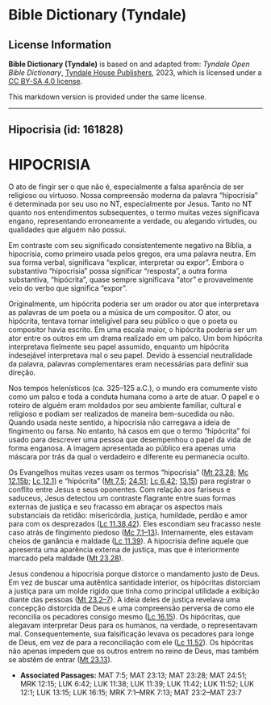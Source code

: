 # Bible Dictionary (Tyndale)

## License Information

**Bible Dictionary (Tyndale)** is based on and adapted from: _Tyndale Open Bible Dictionary_, [Tyndale House Publishers](https://tyndaleopenresources.com/), 2023, which is licensed under a [CC BY-SA 4.0 license](https://creativecommons.org/licenses/by-sa/4.0/legalcode.en).

This markdown version is provided under the same license.



--------------------------------

## Hipocrisia (id: 161828)

HIPOCRISIA
==========

O ato de fingir ser o que não é, especialmente a falsa aparência de ser religioso ou virtuoso. Nossa compreensão moderna da palavra “hipocrisia” é determinada por seu uso no NT, especialmente por Jesus. Tanto no NT quanto nos entendimentos subsequentes, o termo muitas vezes significava engano, representando erroneamente a verdade, ou alegando virtudes, ou qualidades que alguém não possui.

Em contraste com seu significado consistentemente negativo na Bíblia, a hipocrisia, como primeiro usada pelos gregos, era uma palavra neutra. Em sua forma verbal, significava “explicar, interpretar ou expor”. Embora o substantivo “hipocrisia” possa significar “resposta”, a outra forma substantiva, “hipócrita”, quase sempre significava “ator” e provavelmente veio do verbo que significa “expor”.

Originalmente, um hipócrita poderia ser um orador ou ator que interpretava as palavras de um poeta ou a música de um compositor. O ator, ou hipócrita, tentava tornar inteligível para seu público o que o poeta ou compositor havia escrito. Em uma escala maior, o hipócrita poderia ser um ator entre os outros em um drama realizado em um palco. Um bom hipócrita interpretava fielmente seu papel assumido, enquanto um hipócrita indesejável interpretava mal o seu papel. Devido à essencial neutralidade da palavra, palavras complementares eram necessárias para definir sua direção.

Nos tempos helenísticos (ca. 325–125 a.C.), o mundo era comumente visto como um palco e toda a conduta humana como a arte de atuar. O papel e o roteiro de alguém eram moldados por seu ambiente familiar, cultural e religioso e podiam ser realizados de maneira bem\-sucedida ou não. Quando usada neste sentido, a hipocrisia não carregava a ideia de fingimento ou farsa. No entanto, há casos em que o termo “hipócrita” foi usado para descrever uma pessoa que desempenhou o papel da vida de forma enganosa. A imagem apresentada ao público era apenas uma máscara por trás da qual o verdadeiro e diferente eu permanecia oculto.

Os Evangelhos muitas vezes usam os termos “hipocrisia” ([Mt 23\.28](https://ref.ly/Matt23:28); [Mc 12\.15b](https://ref.ly/Mark12:15); [Lc 12\.1](https://ref.ly/Luke12:1)) e “hipócrita” ([Mt 7\.5](https://ref.ly/Matt7:5); [24\.51](https://ref.ly/Matt24:51); [Lc 6\.42](https://ref.ly/Luke6:42); [13\.15](https://ref.ly/Luke13:15)) para registrar o conflito entre Jesus e seus oponentes. Com relação aos fariseus e saduceus, Jesus detectou um contraste flagrante entre suas formas externas de justiça e seu fracasso em abraçar os aspectos mais substanciais da retidão: misericórdia, justiça, humildade, perdão e amor para com os desprezados ([Lc 11\.38,42](https://ref.ly/Luke11:38)). Eles escondiam seu fracasso neste caso atrás de fingimento piedoso ([Mc 7\.1–13](https://ref.ly/Mark7:1-Mark7:13)). Internamente, eles estavam cheios de ganância e maldade ([Lc 11\.39](https://ref.ly/Luke11:39)). A hipocrisia define aquele que apresenta uma aparência externa de justiça, mas que é interiormente marcado pela maldade ([Mt 23\.28](https://ref.ly/Matt23:28)).

Jesus condenou a hipocrisia porque distorce o mandamento justo de Deus. Em vez de buscar uma autêntica santidade interior, os hipócritas distorciam a justiça para um molde rígido que tinha como principal utilidade a exibição diante das pessoas ([Mt 23\.2–7](https://ref.ly/Matt23:2-Matt23:7)). A ideia deles de justiça revelava uma concepção distorcida de Deus e uma compreensão perversa de como ele reconcilia os pecadores consigo mesmo ([Lc 16\.15](https://ref.ly/Luke16:15)). Os hipócritas, que alegavam interpretar Deus para os humanos, na verdade, o representavam mal. Consequentemente, sua falsificação levava os pecadores para longe de Deus, em vez de para a reconciliação com ele ([Lc 11\.52](https://ref.ly/Luke11:52)). Os hipócritas não apenas impedem que os outros entrem no reino de Deus, mas também se abstêm de entrar ([Mt 23\.13](https://ref.ly/Matt23:13)).

* **Associated Passages:** MAT 7:5; MAT 23:13; MAT 23:28; MAT 24:51; MRK 12:15; LUK 6:42; LUK 11:38; LUK 11:39; LUK 11:42; LUK 11:52; LUK 12:1; LUK 13:15; LUK 16:15; MRK 7:1–MRK 7:13; MAT 23:2–MAT 23:7

